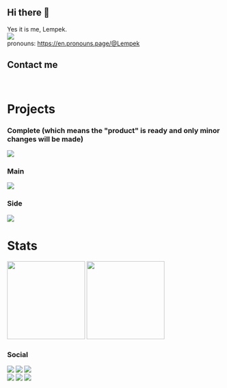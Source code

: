 ## Hi there 👋
 Yes it is me, Lempek. <br>
![](https://komarev.com/ghpvc/?username=LempekPL&color=69e621&style=flat-square)\
pronouns: https://en.pronouns.page/@Lempek

## Contact me
<div>
 <a href="mailto:piotr.m.lempkowski@gmail.com"><img src="https://img.shields.io/static/v1?label=gmail&message=piotr.m.lempkowski%40gmail.com&color=D14836&style=for-the-badge&logo=gmail" alt=""></a>
 <a href="https://www.linkedin.com/in/piotrlempek/"><img src="https://img.shields.io/static/v1?label=linkedin&message=Piotr%20Lempkowski&color=0E76A8&style=for-the-badge&logo=linkedin" alt=""></a>
<!--   <a href="https://twitter.com/LempekOfficial"><img src="https://img.shields.io/static/v1?label=twitter&message=%40LempekOfficial&color=1DA1F2&style=for-the-badge&logo=twitter" alt=""></a> -->
<!--   <a href="https://t.me/lempekpl"><img src="https://img.shields.io/static/v1?label=telegram&message=%40lempekpl&color=00B2FF&style=for-the-badge&logo=telegram" alt=""></a> -->
</div>

# Projects

### Complete (which means the "product" is ready and only minor changes will be made)
[![](https://github-readme-stats.vercel.app/api/pin/?username=LempekPL&repo=westerplatte-defenders&cache_seconds=7200&theme=merko&hide_border=true)](https://github.com/BigBruhCoders/westerplatte-defenders)
### Main
<!-- [![](https://github-readme-stats.vercel.app/api/pin/?username=LempekPL&repo=gairun&cache_seconds=7200&theme=merko&hide_border=true)](https://github.com/LempekPL/gairun) -->
[![](https://github-readme-stats.vercel.app/api/pin/?username=LempekPL&repo=lempek-website&cache_seconds=7200&theme=merko&hide_border=true)](https://github.com/LempekPL/lempek-website)
### Side
<!-- [![](https://github-readme-stats.vercel.app/api/pin/?username=LempekPL&repo=GoRedirect&cache_seconds=7200&theme=merko&hide_border=true)](https://github.com/LempekPL/GoRedirect) -->
[![](https://github-readme-stats.vercel.app/api/pin/?username=LempekPL&repo=rust-redirect&cache_seconds=7200&theme=merko&hide_border=true)](https://github.com/LempekPL/rust-redirect)

<!--
## Skills
<table>
    <tr>
        <th>Language</th>
        <th>years of experience</th>
        <th>experience level*</th>
        <th></th>
        <th>Tools and other</th>
        <th>years of usage</th>
        <th>experience level*</th>
    </tr>
    <tr>
        <td>
            <a href="https://www.w3.org/TR/2011/WD-html5-20110405/"><img src="https://skillicons.dev/icons?i=html" alt="html"/></a>
            <a href="https://www.w3.org/Style/CSS/specs.en.html"><img src="https://skillicons.dev/icons?i=css" alt="css"/></a>
            <a href="https://developer.mozilla.org/en-US/docs/Web/JavaScript/JavaScript_technologies_overview"><img src="https://skillicons.dev/icons?i=js" alt="js"/></a>
        </td>
        <td>5+ years</td>
        <td>advanced</td>
        <td></td>
        <td>
            <a href="https://nodejs.org/en/"><img src="https://skillicons.dev/icons?i=nodejs" alt="nodejs"/></a>
        </td>
        <td>5+ year</td>
        <td>excellent</td>
    </tr>
    <tr>
        <td>
            <a href="https://www.rust-lang.org/"><img src="https://skillicons.dev/icons?i=rust" alt="rust"/></a>
        </td>
        <td>1+ year</td>
        <td>advanced</td>
        <td></td>
        <td>
            <a href="http://expressjs.com/"><img src="https://skillicons.dev/icons?i=express" alt="express"/></a>
            <a href="https://sass-lang.com/"><img src="https://skillicons.dev/icons?i=sass" alt="sass"/></a>
        </td>
        <td>4+ year</td>
        <td>advanced</td>
    </tr>
    <tr>
        <td>
            <a href="https://www.java.com/pl/"><img src="https://skillicons.dev/icons?i=java" alt="java"/></a>
        </td>
        <td>2+ year</td>
        <td>intermediate</td>
        <td></td>
        <td>
            <a href="https://en.reactjs.org/"><img src="https://skillicons.dev/icons?i=react" alt="react"/></a>
            <a href="https://nextjs.org/"><img src="https://skillicons.dev/icons?i=nextjs" alt="nextjs"/></a>
            <a href="https://styled-components.com/"><img src="https://skillicons.dev/icons?i=styledcomponents" alt="styledcomponents"/></a>
        </td>
        <td>1+ year</td>
        <td>advanced</td>
    </tr>
    <tr>
        <td>
            <a href="https://go.dev/"><img src="https://skillicons.dev/icons?i=go" alt="go"/></a>
        </td>
        <td>2+ year</td>
        <td>advanced</td>
        <td></td>
        <td>
            <a href="https://rocket.rs/"><img src="https://skillicons.dev/icons?i=rocket" alt="rocket"/></a>
        </td>
        <td>0+ years</td>
        <td>advanced</td>
    </tr>
    <tr>
        <td>
            <a href="https://www.python.org/"><img src="https://skillicons.dev/icons?i=py" alt="py"/></a>
        </td>
        <td>1+ year</td>
        <td>familliar</td>
        <td></td>
        <td>
            <a href="https://www.nginx.com/"><img src="https://skillicons.dev/icons?i=nginx" alt="nginx"/></a>
            <a href="https://www.blender.org/"><img src="https://skillicons.dev/icons?i=blender" alt="blender"/></a>
        </td>
        <td>2+ years</td>
        <td>intermediate</td>
    </tr>
    <tr>
        <td></td>
        <td></td>
        <td></td>
        <td></td>
        <td>
            <a href="https://bevyengine.org/"><img src="https://skillicons.dev/icons?i=bevy" alt="bevy"/></a>
        </td>
        <td>1+ year</td>
        <td>intermediate</td>
    </tr>
    <tr>
        <td></td>
        <td></td>
        <td></td>
        <td></td>
        <td>
            <a href="https://www.mongodb.com/"><img src="https://skillicons.dev/icons?i=mongodb" alt="mongodb"/></a>
        </td>
        <td>0+ years</td>
        <td>intermediate</td>
    </tr>
</table>

*levels: beginner, familliar, proficient, intermediate, advanced, excellent, expert
-->
# Stats
<div>
  <img src="https://github-readme-stats.vercel.app/api?username=LempekPL&count_private=true&show_icons=true&theme=merko&hide_border=true" height="182">
  <img src="https://github-readme-stats.vercel.app/api/top-langs/?username=LempekPL&layout=compact&theme=merko&langs_count=8&hide_border=true" height="182">
</div>

### Social
<div>
   <a href="https://www.youtube.com/channel/UCL6-HSEiD28U5ddwL5l9fFA"><img src="https://img.shields.io/static/v1?label=youtube&message=Lempek&color=C4302B&style=for-the-badge&logo=youtube"></a>
   <a href="https://www.twitch.tv/lempekpl"><img src="https://img.shields.io/static/v1?label=twitch&message=LempekPL&color=6441A5&style=for-the-badge&logo=twitch"></a>
   <a href="https://discord.com/users/249253855613812736"><img src="https://img.shields.io/static/v1?label=discord&message=Lempek%237376&color=7289DA&style=for-the-badge&logo=discord"></a>
   <br>
   <a href="https://twitter.com/LEMPEKPL"><img src="https://img.shields.io/static/v1?label=twitter&message=%40LEMPEKPL&color=1DA1F2&style=for-the-badge&logo=twitter"></a>
   <a href="https://www.reddit.com/user/LempekPL"><img src="https://img.shields.io/static/v1?label=reddit&message=u%2FLempek&color=FF5700&style=for-the-badge&logo=reddit"></a>
   <a href="https://steamcommunity.com/id/LempekPL/"><img src="https://img.shields.io/static/v1?label=steam&message=Lempek&color=0B4A7C&style=for-the-badge&logo=steam"></a>
   <a href="https://t.me/lempekpl"><img src="https://img.shields.io/static/v1?label=telegram&message=%40lempekpl&color=00B2FF&style=for-the-badge&logo=telegram" alt=""></a>
   <!-- I wonder what is this :)
   <br>
   <a href="https://open.spotify.com/user/uzw52te8sueqlr05dfgxxbit9"><img src="https://img.shields.io/static/v1?label=Spotify&message=LempekPL&color=1DB954&style=for-the-badge&logo=spotify"></a>
   <a href="https://soundcloud.com/lempekpl"><img src="https://img.shields.io/static/v1?label=SoundCloud&message=Lempek&color=FF5000&style=for-the-badge&logo=soundcloud"></a>
   <br>
   <a href="https://www.furaffinity.net/user/lempek"><img src="https://img.shields.io/static/v1?label=FurAffinity&message=Lempek&color=orange&style=for-the-badge&logo=fur%20affinity"></a>
   <a href="https://furmap.net/profile/005d1633"><img src="https://img.shields.io/static/v1?label=FurMap&message=Lempek&color=FF5757&style=for-the-badge&logo=furry%20network">     </a>
-->
</div>
